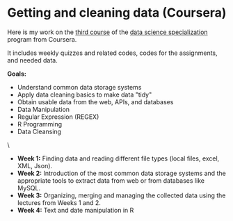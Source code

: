 Getting and cleaning data (Coursera)
======


Here is my work on the [third course](https://www.coursera.org/learn/r-programming) of the [data science specialization](https://www.coursera.org/specializations/jhu-data-science#courses) program from Coursera.

It includes weekly quizzes and related codes, codes for the assignments, and needed data.

**Goals:**
* Understand common data storage systems
* Apply data cleaning basics to make data "tidy"
* Obtain usable data from the web, APIs, and databases
* Data Manipulation
* Regular Expression (REGEX)
* R Programming
* Data Cleansing

\


- **Week 1:** Finding data and reading different file types (local files, excel, XML, Json).
- **Week 2:** Introduction of the most common data storage systems and the appropriate tools to extract data from web or from databases like MySQL.
- **Week 3:** Organizing, merging and managing the collected data using the lectures from Weeks 1 and 2.
- **Week 4:** Text and date manipulation in R




